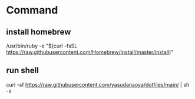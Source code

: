 # Command

## install homebrew

/usr/bin/ruby -e "$(curl -fsSL https://raw.githubusercontent.com/Homebrew/install/master/install)"

## run shell

curl -sf https://raw.githubusercontent.com/yasudanaoya/dotfiles/main/ | sh -s
